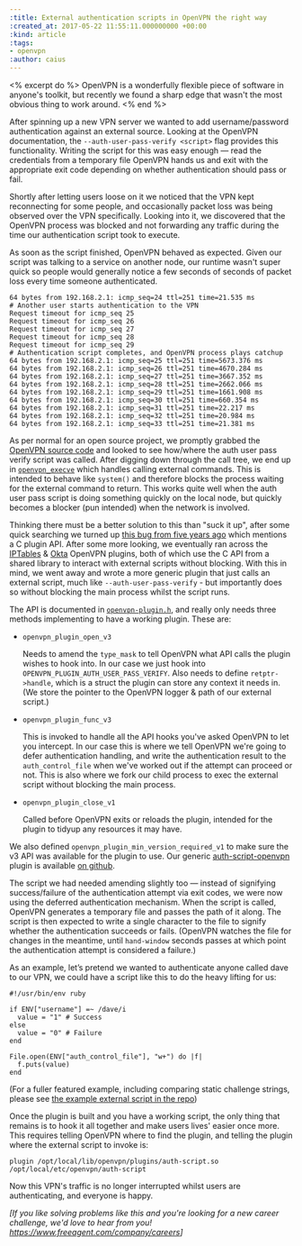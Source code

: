 ```yaml
---
:title: External authentication scripts in OpenVPN the right way
:created_at: 2017-05-22 11:55:11.000000000 +00:00
:kind: article
:tags:
- openvpn
:author: caius
---
```


<% excerpt do %>
OpenVPN is a wonderfully flexible piece of software in anyone's toolkit, but recently we found a sharp edge that wasn't the most obvious thing to work around.
<% end %>

After spinning up a new VPN server we wanted to add username/password authentication against an external source. Looking at the OpenVPN documentation, the `--auth-user-pass-verify <script>` flag provides this functionality. Writing the script for this was easy enough — read the credentials from a temporary file OpenVPN hands us and exit with the appropriate exit code depending on whether authentication should pass or fail.

Shortly after letting users loose on it we noticed that the VPN kept reconnecting for some people, and occasionally packet loss was being observed over the VPN specifically. Looking into it, we discovered that the OpenVPN process was blocked and not forwarding any traffic during the time our authentication script took to execute.

As soon as the script finished, OpenVPN behaved as expected. Given our script was talking to a service on another node, our runtime wasn't super quick so people would generally notice a few seconds of seconds of packet loss every time someone authenticated.

    64 bytes from 192.168.2.1: icmp_seq=24 ttl=251 time=21.535 ms
    # Another user starts authentication to the VPN
    Request timeout for icmp_seq 25
    Request timeout for icmp_seq 26
    Request timeout for icmp_seq 27
    Request timeout for icmp_seq 28
    Request timeout for icmp_seq 29
    # Authentication script completes, and OpenVPN process plays catchup
    64 bytes from 192.168.2.1: icmp_seq=25 ttl=251 time=5673.376 ms
    64 bytes from 192.168.2.1: icmp_seq=26 ttl=251 time=4670.284 ms
    64 bytes from 192.168.2.1: icmp_seq=27 ttl=251 time=3667.352 ms
    64 bytes from 192.168.2.1: icmp_seq=28 ttl=251 time=2662.066 ms
    64 bytes from 192.168.2.1: icmp_seq=29 ttl=251 time=1661.908 ms
    64 bytes from 192.168.2.1: icmp_seq=30 ttl=251 time=660.354 ms
    64 bytes from 192.168.2.1: icmp_seq=31 ttl=251 time=22.217 ms
    64 bytes from 192.168.2.1: icmp_seq=32 ttl=251 time=20.984 ms
    64 bytes from 192.168.2.1: icmp_seq=33 ttl=251 time=21.381 ms

As per normal for an open source project, we promptly grabbed the [OpenVPN source code][ovpn source] and looked to see how/where the auth user pass verify script was called. After digging down through the call tree, we end up in [`openvpn_execve`][execve] which handles calling external commands. This is intended to behave like `system()` and therefore blocks the process waiting for the external command to return. This works quite well when the auth user pass script is doing something quickly on the local node, but quickly becomes a blocker (pun intended) when the network is involved.

[ovpn source]: https://github.com/openvpn/openvpn
[execve]: https://github.com/openvpn/openvpn/tree/v2.3.6/src/openvpn/misc.c#L286-292

Thinking there must be a better solution to this than "suck it up", after some quick searching we turned up [this bug from five years ago][ovpn bug] which mentions a C plugin API. After some more looking, we eventually ran across the [IPTables][iptables] & [Okta][okta] OpenVPN plugins, both of which use the C API from a shared library to interact with external scripts without blocking. With this in mind, we went away and wrote a more generic plugin that just calls an external script, much like `--auth-user-pass-verify` - but importantly does so without blocking the main process whilst the script runs.

[ovpn bug]: https://community.openvpn.net/openvpn/ticket/222
[okta]: https://github.com/okta/okta-openvpn
[iptables]: https://github.com/viyh/openvpn-iptables

The API is documented in [`openvpn-plugin.h`][openvpn-plugin.h], and really only needs three methods implementing to have a working plugin. These are:

[openvpn-plugin.h]: https://github.com/openvpn/openvpn/tree/v2.3.6/include/openvpn-plugin.h

* `openvpn_plugin_open_v3`

  Needs to amend the `type_mask` to tell OpenVPN what API calls the plugin wishes to hook into. In our case we just hook into `OPENVPN_PLUGIN_AUTH_USER_PASS_VERIFY`. Also needs to define `retptr->handle`, which is a struct the plugin can store any context it needs in. (We store the pointer to the OpenVPN logger & path of our external script.)

* `openvpn_plugin_func_v3`

  This is invoked to handle all the API hooks you've asked OpenVPN to let you intercept. In our case this is where we tell OpenVPN we're going to defer authentication handling, and write the authentication result to the `auth_control_file` when we've worked out if the attempt can proceed or not. This is also where we fork our child process to exec the external script without blocking the main process.

* `openvpn_plugin_close_v1`

  Called before OpenVPN exits or reloads the plugin, intended for the plugin to tidyup any resources it may have.

We also defined `openvpn_plugin_min_version_required_v1` to make sure the v3 API was available for the plugin to use. Our generic [auth-script-openvpn][] plugin is available [on github][auth-script-openvpn].

[auth-script-openvpn]: https://github.com/fac/auth-script-openvpn

The script we had needed amending slightly too — instead of signifying success/failure of the authentication attempt via exit codes, we were now using the deferred authentication mechanism. When the script is called, OpenVPN generates a temporary file and passes the path of it along. The script is then expected to write a single character to the file to signify whether the authentication succeeds or fails. (OpenVPN watches the file for changes in the meantime, until `hand-window` seconds passes at which point the authentication attempt is considered a failure.)

As an example, let’s pretend we wanted to authenticate anyone called dave to our VPN, we could have a script like this to do the heavy lifting for us:

    #!/usr/bin/env ruby

    if ENV["username"] =~ /dave/i
      value = "1" # Success
    else
      value = "0" # Failure
    end

    File.open(ENV["auth_control_file"], "w+") do |f|
      f.puts(value)
    end

(For a fuller featured example, including comparing static challenge strings, please see [the example external script in the repo][example external])

[example external]: https://github.com/fac/auth-script-openvpn/blob/master/examples/external_script

Once the plugin is built and you have a working script, the only thing that remains is to hook it all together and make users lives' easier once more. This requires telling OpenVPN where to find the plugin, and telling the plugin where the external script to invoke is:

    plugin /opt/local/lib/openvpn/plugins/auth-script.so /opt/local/etc/openvpn/auth-script

Now this VPN's traffic is no longer interrupted whilst users are authenticating, and everyone is happy.

_\[If you like solving problems like this and you're looking for a new career challenge, we'd love to hear from you! <https://www.freeagent.com/company/careers>\]_
